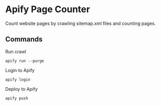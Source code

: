 # Apify Page Counter
Count website pages by crawling sitemap.xml files and counting pages.

## Commands
Run crawl
```
apify run --purge
```

Login to Apify
```
apify login
```

Deploy to Apify
```
apify push
```
